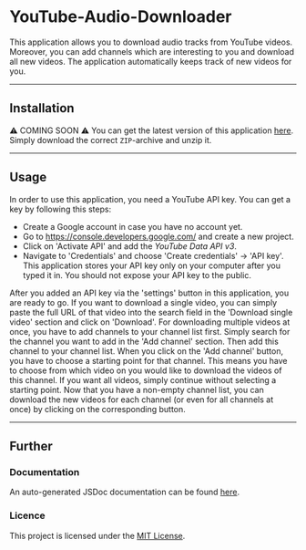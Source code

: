 # YouTube-Audio-Downloader
This application allows you to download audio tracks from YouTube videos. Moreover, you can
add channels which are interesting to you and download all new videos. The application automatically
keeps track of new videos for you.

***
## Installation
:warning: COMING SOON :warning:
You can get the latest version of this application [here](https://github.com/Malte311/YouTube-Audio-Downloader/releases).
Simply download the correct `ZIP`-archive and unzip it.

***
## Usage
In order to use this application, you need a YouTube API key. You can get a key by following this steps:
- Create a Google account in case you have no account yet.
- Go to https://console.developers.google.com/ and create a new project.
- Click on 'Activate API' and add the _YouTube Data API v3_.
- Navigate to 'Credentials' and choose 'Create credentials' -> 'API key'.
This application stores your API key only on your computer after you typed it in. You should not expose your API key to the public.

After you added an API key via the 'settings' button in this application, you are ready to go. If you want to download a single video,
you can simply paste the full URL of that video into the search field in the 'Download single video' section and click on 'Download'.
For downloading multiple videos at once, you have to add channels to your channel list first. Simply search for the channel you want to
add in the 'Add channel' section. Then add this channel to your channel list. When you click on the 'Add channel' button, you have to
choose a starting point for that channel. This means you have to choose from which video on you would like to download the videos of
this channel. If you want all videos, simply continue without selecting a starting point. Now that you have a non-empty channel list,
you can download the new videos for each channel (or even for all channels at once) by clicking on the corresponding button.

***
## Further
### Documentation
An auto-generated JSDoc documentation can be found [here](https://malte311.github.io/YouTube-Audio-Downloader/).

### Licence
This project is licensed under the [MIT License](https://github.com/Malte311/YouTube-Audio-Downloader/blob/master/LICENSE).